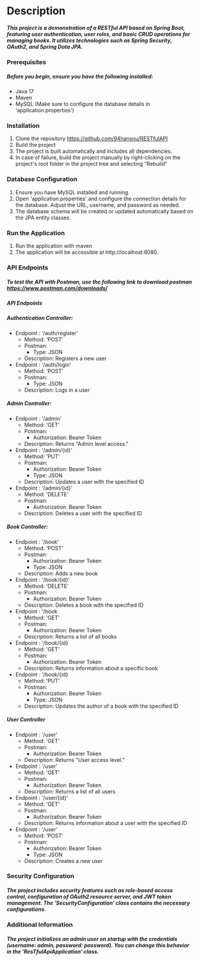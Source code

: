 # Description
##### This project is a demonstration of a RESTful API based on Spring Boot, featuring user authentication, user roles, and basic CRUD operations for managing books. It utilizes technologies such as Spring Security, OAuth2, and Spring Data JPA.

### Prerequisites
##### Before you begin, ensure you have the following installed:
* Java 17
* Maven
* MySQL (Make sure to configure the database details in 'application.properties')

### Installation
1. Clone the repository https://github.com/94hansnu/RESTfulAPI
2. Build the project
3. The project is built automatically and includes all dependencies.
4. In case of failure, build the project manually by right-clicking on the project's root folder in the project tree and selecting "Rebuild"

### Database Configuration
1. Ensure you have MySQL installed and running.
2. Open 'application.properties' and configure the connection details for the database. Adjust the URL, username, and password as needed. 
3. The database schema will be created or updated automatically based on the JPA entity classes.

### Run the Application
1. Run the application with maven
2. The application will be accessible at http://localhost:8080.

### API Endpoints
##### To test the API with Postman, use the following link to download postman https://www.postman.com/downloads/

##### API Endpoints

##### Authentication Controller:
* Endpoint : '/auth/register'
  * Method: 'POST'
  * Postman: 
    * Type: JSON
  * Description: Registers a new user
* Endpoint : '/auth/login'
  * Method: 'POST'
  * Postman: 
    * Type: JSON
  * Description: Logs in a user

##### Admin Controller:
* Endpoint : '/admin'
  * Method: 'GET'
  * Postman: 
    * Authorization:  Bearer Token 
  * Description: Returns "Admin level access."
* Endpoint : '/admin/{id}'
  * Method: 'PUT'
  * Postman: 
    * Authorization:  Bearer Token 
    * Type: JSON
  * Description: Updates a user with the specified ID
* Endpoint : '/admin/{id}'
  * Method: 'DELETE'
  * Postman: 
    * Authorization:  Bearer Token
  * Description: Deletes a user with the specified ID

##### Book Controller:
* Endpoint : '/book'
  * Method: 'POST'
  * Postman: 
    * Authorization:  Bearer Token
    * Type: JSON
  * Description: Adds a new book
* Endpoint : '/book/{id}'
  * Method: 'DELETE'
  * Postman:
    * Authorization:  Bearer Token
  * Description: Deletes a book with the specified ID
* Endpoint : '/book
  * Method: 'GET'
  * Postman: 
    * Authorization:  Bearer Token
  * Description: Returns a list of all books
* Endpoint : '/book/{id}
  * Method: 'GET'
  * Postman: 
    * Authorization:  Bearer Token
  * Description: Returns information about a specific book
* Endpoint : '/book/{id}
  * Method: 'PUT'
  * Postman:
    * Authorization:  Bearer Token
    * Type: JSON
  * Description: Updates the author of a book with the specified ID

##### User Controller
* Endpoint : '/user'
  * Method: 'GET'
  * Postman: 
    * Authorization:  Bearer Token
  * Description: Returns "User access level."
* Endpoint : '/user'
  * Method: 'GET'
  * Postman: 
    * Authorization:  Bearer Token
  * Description: Returns a list of all users
* Endpoint : '/user/{id}'
  * Method: 'GET'
  * Postman:
    * Authorization:  Bearer Token
  * Description: Returns information about a user with the specified ID
* Endpoint : '/user'
  * Method: 'POST'
  * Postman: 
    * Authorization:  Bearer Token
    * Type: JSON
  * Description: Creates a new user

### Security Configuration
##### The project includes security features such as role-based access control, configuration of OAuth2 resource server, and JWT token management. The 'SecurityConfiguration' class contains the necessary configurations.
### Additional Information
##### The project initializes an admin user on startup with the credentials (username: admin, password: password). You can change this behavior in the 'ResTfulApiApplication' class.


    
